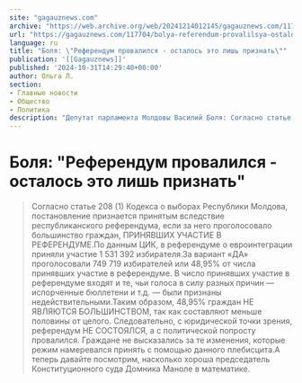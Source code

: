 ```yaml
---
site: "gagauznews.com"
archive: "https://web.archive.org/web/20241214012145/gagauznews.com/117704/bolya-referendum-provalilsya-ostalos-eto-lish-priznat.html"
url: "https://gagauznews.com/117704/bolya-referendum-provalilsya-ostalos-eto-lish-priznat.html"
language: ru
title: "Боля: \"Референдум провалился - осталось это лишь признать\""
publication: '[[Gagauznews]]'
published: '2024-10-31T14:29:40+00:00'
author: Ольга Л.
section:
- Главные новости
- Общество
- Политика
description: "Депутат парламента Молдовы Василий Боля: Согласно статье 208 (1) Кодекса о выборах Республики Молдова, постановление признается принятым вследствие республиканского референдума, если за него проголосовало большинство граждан, ПРИНЯВШИХ УЧАСТИЕ В РЕФЕРЕНДУМЕ. По данным ЦИК, в референдуме о евроинтеграции приняли участие 1 531 392 избирателя. За вариант «ДА» проголосовали 749 719 избирателей или 48,95% от числа принявших участие в референдуме. В число принявших участие в референдуме входят и те, чьи голоса в силу разных причин — испорченные бюллетени и т.д. — были признаны недействительными. Таким образом, 48,95% граждан НЕ ЯВЛЯЮТСЯ БОЛЬШИНСТВОМ, так как составляют меньше половины от целого. Следовательно, с юридической точки […]"
---
```


# Боля: "Референдум провалился - осталось это лишь признать"

> Согласно статье 208 (1) Кодекса о выборах Республики Молдова, постановление признается принятым вследствие республиканского референдума, если за него проголосовало большинство граждан, ПРИНЯВШИХ УЧАСТИЕ В РЕФЕРЕНДУМЕ.По данным ЦИК, в референдуме о евроинтеграции приняли участие 1 531 392 избирателя.За вариант «ДА» проголосовали 749 719 избирателей или 48,95% от числа принявших участие в референдуме. В число принявших участие в референдуме входят и те, чьи голоса в силу разных причин — испорченные бюллетени и т.д. — были признаны недействительными.Таким образом, 48,95% граждан НЕ ЯВЛЯЮТСЯ БОЛЬШИНСТВОМ, так как составляют меньше половины от целого. Следовательно, с юридической точки зрения, референдум НЕ СОСТОЯЛСЯ, а с политической попросту провалился. Граждане не высказались за те изменения, которые режим намеревался принять с помощью данного плебисцита.А теперь давайте посмотрим, насколько хороша председатель Конституционного суда Домника Маноле в математике.